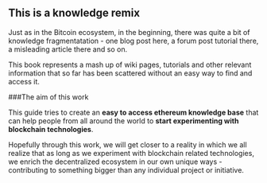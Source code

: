 ## This is a knowledge remix

Just as in the Bitcoin ecosystem, in the beginning, there was quite a bit of knowledge fragmentatation - one blog post here, a forum post tutorial there, a misleading article there and so on. 

This book represents a mash up of wiki pages, tutorials and other relevant information that so far has been scattered  without an easy way to find and access it. 

###The aim of this work

This guide tries to create an **easy to access ethereum knowledge base** that can help people from all around the world to **start experimenting with blockchain technologies**.

Hopefully through this work, we will get closer to a reality in which we all realize that as long as we experiment with blockchain related technologies, we enrich the decentralized ecosystem in our own unique ways - contributing to something bigger than any individual project or initiative.

